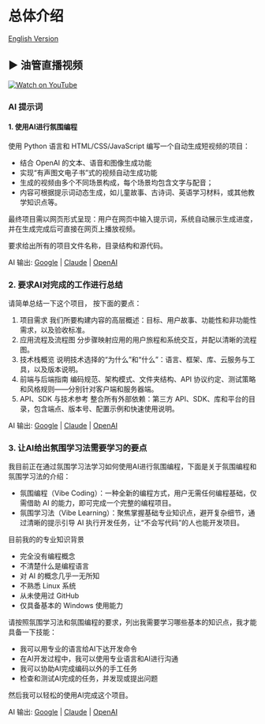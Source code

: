 # 总体介绍

[English Version](README.md)


## ▶️ 油管直播视频

[![Watch on YouTube](https://img.youtube.com/vi/ZveQGqvFnp4/mqdefault.jpg)](https://youtu.be/ZveQGqvFnp4)


### AI 提示词

#### 1. 使用AI进行氛围编程

使用 Python 语言和 HTML/CSS/JavaScript 编写一个自动生成短视频的项目：

- 结合 OpenAI 的文本、语音和图像生成功能
- 实现“有声图文电子书”式的视频自动生成功能
- 生成的视频由多个不同场景构成，每个场景均包含文字与配音；  
- 内容可根据提示词动态生成，如儿童故事、古诗词、英语学习材料，或其他教学知识点等。

最终项目需以网页形式呈现：用户在网页中输入提示词，系统自动展示生成进度，并在生成完成后可直接在网页上播放视频。  

要求给出所有的项目文件名称，目录结构和源代码。

AI 输出: [Google](ai_output_zh_CN/gemini/1.md) | [Claude](ai_output_zh_CN/claude/1.md) | [OpenAI](ai_output_zh_CN/chatgpt/1.md)

### 2. 要求AI对完成的工作进行总结

请简单总结一下这个项目， 按下面的要点：

1. 项目需求 我们所要构建内容的高层概述：目标、用户故事、功能性和非功能性需求，以及验收标准。
2. 应用流程及流程图 分步骤映射应用的用户旅程和系统交互，并配以清晰的流程图。
3. 技术栈概览 说明技术选择的“为什么”和“什么”：语言、框架、库、云服务与工具，以及版本说明。
4. 前端与后端指南 编码规范、架构模式、文件夹结构、API 协议约定、测试策略和风格规则——分别针对客户端和服务器端。
5. API、SDK 与技术参考 整合所有外部依赖：第三方 API、SDK、库和平台的目录，包含端点、版本号、配置示例和快速使用说明。

AI 输出: [Google](ai_output_zh_CN/gemini/2.md) | [Claude](ai_output_zh_CN/claude/2.md) | [OpenAI](ai_output_zh_CN/chatgpt/2.md)

### 3. 让AI给出氛围学习法需要学习的要点

我目前正在通过氛围学习法学习如何使用AI进行氛围编程，下面是关于氛围编程和氛围学习法的介绍：

- 氛围编程（Vibe Coding）：一种全新的编程方式，用户无需任何编程基础，仅需借助 AI 的能力，即可完成一个完整的编程项目。
- 氛围学习法（Vibe Learning）：聚焦掌握基础专业知识点，避开复杂细节，通过清晰的提示引导 AI 执行开发任务，让“不会写代码”的人也能开发项目。

目前我的的专业知识背景

- 完全没有编程概念
- 不清楚什么是编程语言  
- 对 AI 的概念几乎一无所知  
- 不熟悉 Linux 系统  
- 从未使用过 GitHub  
- 仅具备基本的 Windows 使用能力  

请按照氛围学习法和氛围编程的要求，列出我需要学习哪些基本的知识点，我才能具备一下技能：

- 我可以用专业的语言给AI下达开发命令  
- 在AI开发过程中，我可以使用专业语言和AI进行沟通
- 我可以协助AI完成编码以外的手工任务
- 检查和测试AI完成的任务，并发现或提出问题

然后我可以轻松的使用AI完成这个项目。

AI 输出: [Google](ai_output_zh_CN/gemini/3.md) | [Claude](ai_output_zh_CN/claude/3.md) | [OpenAI](ai_output_zh_CN/chatgpt/3.md)